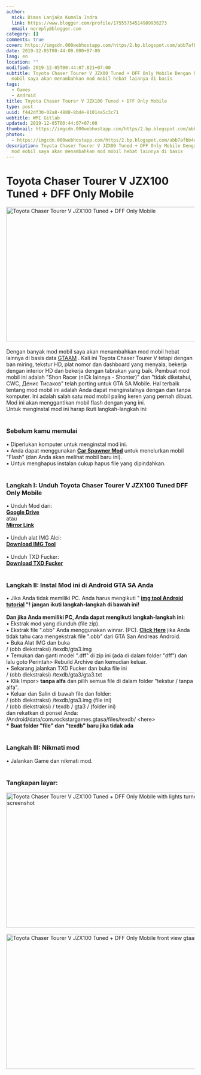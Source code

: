 ```yaml
---
author:
  nick: Dimas Lanjaka Kumala Indra
  link: https://www.blogger.com/profile/17555754514989936273
  email: noreply@blogger.com
category: []
comments: true
cover: https://imgcdn.000webhostapp.com/https/2.bp.blogspot.com/abb7afbb4ce255b394cc35d14e068312.jpeg
date: 2019-12-05T00:44:00.000+07:00
lang: en
location: ""
modified: 2019-12-05T00:44:07.821+07:00
subtitle: Toyota Chaser Tourer V JZX00 Tuned + DFF Only Mobile Dengan banyak mod
  mobil saya akan menambahkan mod mobil hebat lainnya di basis
tags:
  - Games
  - Android
title: Toyota Chaser Tourer V JZX100 Tuned + DFF Only Mobile
type: post
uuid: f442df30-02a8-4888-8bd4-81014a5c3c71
webtitle: WMI Gitlab
updated: 2019-12-05T00:44:07+07:00
thumbnail: https://imgcdn.000webhostapp.com/https/2.bp.blogspot.com/abb7afbb4ce255b394cc35d14e068312.jpeg
photos:
  - https://imgcdn.000webhostapp.com/https/2.bp.blogspot.com/abb7afbb4ce255b394cc35d14e068312.jpeg
description: Toyota Chaser Tourer V JZX00 Tuned + DFF Only Mobile Dengan banyak
  mod mobil saya akan menambahkan mod mobil hebat lainnya di basis
---
```


<div id="A-G-C" date="20 Nov 2019 17:43:50"><!--original--><div id="agcontent"><div class="post"><div class="post-header"><div class="post-head"><h1 class="notranslate" for="title"> Toyota Chaser Tourer V JZX100 Tuned + DFF Only Mobile </h1></div></div><article><div class="post-body entry-content" id="post-body-2512686977973744551"><div id="adsense-target"><div class="separator"> <span><img alt="Toyota Chaser Tourer V JZX100 Tuned + DFF Only Mobile" height="360" src="https://imgcdn.000webhostapp.com/https/2.bp.blogspot.com/abb7afbb4ce255b394cc35d14e068312.jpeg" title="Toyota Chaser Tourer V Jzx100 Disetel + Dff Only Mobile - Gta Android Modding" width="640"></span> </div> <span><br></span> <span class="notranslate"> <span>Dengan banyak mod mobil saya akan menambahkan mod mobil hebat lainnya di basis data <a href="https://web-manajemen.blogspot.com/p/search.html?q=" class="notranslate" target="_blank" rel="follow">GTAAM</a> .</span></span> <span class="notranslate"> <span>Kali ini Toyota Chaser Tourer V tetapi dengan ban miring, tekstur HD, plat nomor dan dashboard yang menyala, bekerja dengan interior HD dan bekerja dengan tabrakan yang baik.</span></span> <span class="notranslate"> <span>Pembuat mod mobil ini adalah "Shon Racer (niCk lainnya - Shonter)" dan "tidak diketahui, CWC, Денис Тисаков" telah porting untuk GTA SA Mobile.</span></span> <span class="notranslate"> <span>Hal terbaik tentang mod mobil ini adalah Anda dapat menginstalnya dengan dan tanpa komputer.</span></span> <span class="notranslate"> <span>Ini adalah salah satu mod mobil paling keren yang pernah dibuat.</span></span> <span class="notranslate"> <span>Mod ini akan menggantikan mobil flash dengan yang ini.</span></span> <br> <span class="notranslate"> <span>Untuk menginstal mod ini harap ikuti langkah-langkah ini:</span></span> <br> <span><br></span> <h3> <span class="notranslate"> <b><span>Sebelum kamu memulai</span></b></span> </h3> <span class="notranslate"> <span>• Diperlukan komputer untuk menginstal mod ini.</span></span> <br> <span class="notranslate"> <span>• Anda dapat menggunakan <b><a href="https://web-manajemen.blogspot.com/p/search.html?q=vehicle%20spawner%20for%20gta%20sa%20android%20must" target="_blank" class="notranslate" rel="follow">Car Spawner Mod</a></b> untuk menelurkan mobil "Flash" (dan Anda akan melihat mobil baru ini).</span></span> <br> <span class="notranslate"> <span>• Untuk menghapus instalan cukup hapus file yang dipindahkan.</span></span> <br> <span><br></span> <h3> <span class="notranslate"> <span><b><span>Langkah I: Unduh</span></b> <span>Toyota Chaser Tourer V JZX100 Tuned DFF Only Mobile</span></span></span> </h3> <span class="notranslate"> <span>• Unduh Mod dari:</span></span> <br> <span><b><a href="http://adf.ly/1nQthK" target="_blank" class="notranslate" rel="noopener noreferer nofollow">Google Drive</a></b></span> <br> <span class="notranslate"> <span>atau</span></span> <br> <span><b><a href="https://drive.google.com/file/d/0B6_Htg36s6O3cjdMNzc4LUZqZUE/view?usp=sharing" class="notranslate" rel="noopener noreferer nofollow">Mirror Link</a></b></span> <br> <span><span><br></span></span> <span class="notranslate"> <span><span>• Unduh alat IMG Alci:</span></span></span> <br> <span><a href="http://adf.ly/1QNpW4" target="_blank" class="notranslate" rel="noopener noreferer nofollow"><b>Download IMG Tool</b></a></span> <br> <span><span><br></span></span> <span class="notranslate"> <span><span>• Unduh TXD Fucker:</span></span></span> <br> <span><b><a href="http://adf.ly/1ghTg0" target="_blank" class="notranslate" rel="noopener noreferer nofollow">Download TXD Fucker</a></b></span> <br> <span><br></span> <h3> <span class="notranslate"> <b><span>Langkah II: Instal Mod ini di Android GTA SA Anda</span></b></span> </h3> <span class="notranslate"> <span>• Jika Anda tidak memiliki PC.</span></span> <span class="notranslate"> <span>Anda harus mengikuti " <b><a href="https://web-manajemen.blogspot.com/p/search.html?q=img%20tool%20available%20for%20android" target="_blank" class="notranslate" rel="follow">img tool Android tutorial</a> "!</b></span></span> <span class="notranslate"> <span><b>jangan ikuti langkah-langkah di bawah ini!</b></span></span> <br><br> <span class="notranslate"> <b><span>Dan jika Anda memiliki PC, Anda dapat mengikuti langkah-langkah ini:</span></b></span> <br> <span class="notranslate"> <span>• Ekstrak mod yang diunduh (file zip).</span></span> <br> <span class="notranslate"> <span>• Ekstrak file ".obb" Anda menggunakan winrar.</span></span> <span class="notranslate"> <span>(PC).</span></span> <span class="notranslate"> <span><a href="https://web-manajemen.blogspot.com/p/search.html?q=how%20to%20extract%20obb%20files%20of%20gta%20sa" class="notranslate" target="_blank" rel="follow"><b>Click Here</b></a> jika Anda tidak tahu cara mengekstrak file ".obb" dari GTA San Andreas Android.</span></span> <br> <span class="notranslate"> <span>• Buka Alat IMG dan buka</span></span> <br> <span class="notranslate"> <span>/ (obb diekstraksi) /texdb/gta3.img</span></span> <br> <span class="notranslate"> <span>• Temukan dan ganti model ".dff" di zip ini (ada di dalam folder "dff") dan</span></span> <br> <span class="notranslate"> <span>lalu goto Perintah&gt; Rebuild Archive dan kemudian keluar.</span></span> <br> <span class="notranslate"> <span>• Sekarang jalankan TXD Fucker dan buka file ini</span></span> <br> <span class="notranslate"> <span>/ (obb diekstraksi) /texdb/gta3/gta3.txt</span></span> <br> <span class="notranslate"> <span>• Klik Impor&gt; <b>tanpa alfa</b> dan pilih semua file di dalam folder "tekstur / tanpa alfa".</span></span> <br> <span class="notranslate"> <span>• Keluar dan Salin di bawah file dan folder:</span></span> <br> <span class="notranslate"> <span>/ (obb diekstraksi) /texdb/gta3.img (file ini)</span></span> <br> <span class="notranslate"> <span>/ (obb diekstraksi) / texdb / gta3 / (folder ini)</span></span> <br> <span class="notranslate"> <span>dan rekatkan di ponsel Anda:</span></span> <br> <span class="notranslate"> <span>/Android/data/com.rockstargames.gtasa/files/texdb/ &lt;here&gt;</span></span> <br><div> <span class="notranslate"> <span><b>* Buat folder "file" dan "texdb" baru jika tidak ada</b></span></span> </div> <span><br></span> <h3> <span class="notranslate"> <b><span>Langkah III: Nikmati mod</span></b></span> </h3> <span class="notranslate"> <span>• Jalankan Game dan nikmati mod.</span></span> <br> <span><br></span> <h3> <span class="notranslate"> <b><span>Tangkapan layar:</span></b></span> </h3><div class="separator"> <span><img alt="Toyota Chaser Tourer V JZX100 Tuned + DFF Only Mobile with lights turned on gtaam screenshot" height="360" src="https://imgcdn.000webhostapp.com/https/3.bp.blogspot.com/b51aaabf3ba6632841d5d3eea523bedb.jpeg" title="Toyota Chaser Tourer V Jzx100 Disetel + Dff Only Mobile - Gta Android Modding" width="640"></span> </div><br><div class="separator"> <span><img alt="Toyota Chaser Tourer V JZX100 Tuned + DFF Only Mobile front view gtaam blogspot com net" height="360" src="https://imgcdn.000webhostapp.com/https/1.bp.blogspot.com/521623d7e6e8b0fd1b0ddafe0de107ca.jpeg" title="Toyota Chaser Tourer V Jzx100 Disetel + Dff Only Mobile - Gta Android Modding" width="640"></span> </div></div></div></article></div></div></div>  <script src="https://codepen.io/dimaslanjaka/pen/aQRrbR.js"></script>  <script>document.querySelectorAll("pre,code");
  pretext.forEach(function (el) {
    el.classList.toggle("notranslate", true);
  });</script><script>document.querySelectorAll("pre,code");
  pretext.forEach(function (el) {
    el.classList.toggle("notranslate", true);
  });</script><script>document.querySelectorAll("pre,code");
  pretext.forEach(function (el) {
    el.classList.toggle("notranslate", true);
  });</script>